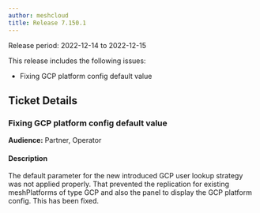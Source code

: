 ```yaml
---
author: meshcloud
title: Release 7.150.1
---
```


Release period: 2022-12-14 to 2022-12-15

This release includes the following issues:
* Fixing GCP platform config default value
<!--truncate-->

## Ticket Details
### Fixing GCP platform config default value
**Audience:** Partner, Operator


#### Description
The default parameter for the new introduced GCP user lookup strategy was not applied properly. 
That prevented the replication for existing meshPlatforms of type GCP and also the panel to display
the GCP platform config. This has been fixed.

